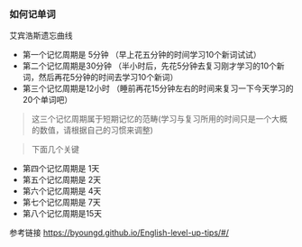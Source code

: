 ### 如何记单词

艾宾浩斯遗忘曲线


- 第一个记忆周期是 5分钟 （早上花五分钟的时间学习10个新词试试）
- 第二个记忆周期是30分钟 （半小时后，先花5分钟去复习刚才学习的10个新词，然后再花5分钟的时间去学习10个新词）
- 第三个记忆周期是12小时 （睡前再花15分钟左右的时间来复习一下今天学习的20个单词吧）

> 这三个记忆周期属于短期记忆的范畴(学习与复习所用的时间只是一个大概的数值，请根据自己的习惯来调整)

> 下面几个关键

- 第四个记忆周期是 1天
- 第五个记忆周期是 2天
- 第六个记忆周期是 4天
- 第七个记忆周期是 7天
- 第八个记忆周期是15天


参考链接 <https://byoungd.github.io/English-level-up-tips/#/>
